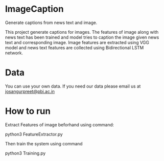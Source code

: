 # ImageCaption
Generate captions from news text and image. 

This project generate captions for images. The features of image along with news text has been trained and model tries to caption the image given news text and corresponding image. Image features are extracted using VGG model and news text features are collected using Bidirectional LSTM network.

# Data
You can use your own data. If you need our data please email us at josangurpreet@pbi.ac.in

# How to run
Extract Features of image beforhand using command:

python3 FeatureExtractor.py

Then train the system using command 

python3 Training.py

